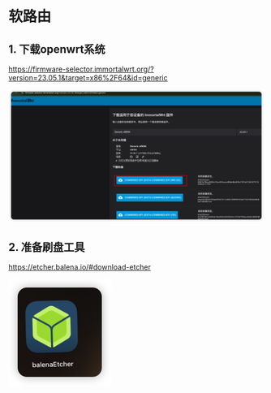 # 软路由

## 1. 下载openwrt系统

https://firmware-selector.immortalwrt.org/?version=23.05.1&target=x86%2F64&id=generic

![](img/3.1.png)

## 2. 准备刷盘工具

https://etcher.balena.io/#download-etcher

![](img/3.2.png)
